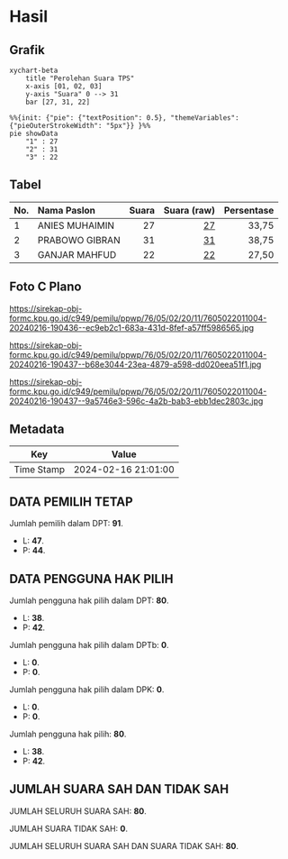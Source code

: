 # Hasil

## Grafik

```mermaid
xychart-beta
    title "Perolehan Suara TPS"
    x-axis [01, 02, 03]
    y-axis "Suara" 0 --> 31
    bar [27, 31, 22]
```

```mermaid
%%{init: {"pie": {"textPosition": 0.5}, "themeVariables": {"pieOuterStrokeWidth": "5px"}} }%%
pie showData
    "1" : 27
    "2" : 31
    "3" : 22
```

## Tabel

| No. | Nama Paslon    | Suara | Suara (raw) | Persentase |
|:--- |:-------------- | -----:| -----------:| ----------:|
| 1   | ANIES MUHAIMIN | 27    | [27][p-1]   | 33,75      |
| 2   | PRABOWO GIBRAN | 31    | [31][p-2]   | 38,75      |
| 3   | GANJAR MAHFUD  | 22    | [22][p-3]   | 27,50      |


[p-1]: https://github.com/gigit-pemilu/pemilu-2024-76-sulawesi-barat/blob/main/pilpres/hitung-suara/sub/76-sulawesi-barat/sub/05-majene/sub/02-pamboang/sub/2011-banua-adolang/sub/004-tps/sub/paslon-1.txt
[p-2]: https://github.com/gigit-pemilu/pemilu-2024-76-sulawesi-barat/blob/main/pilpres/hitung-suara/sub/76-sulawesi-barat/sub/05-majene/sub/02-pamboang/sub/2011-banua-adolang/sub/004-tps/sub/paslon-2.txt
[p-3]: https://github.com/gigit-pemilu/pemilu-2024-76-sulawesi-barat/blob/main/pilpres/hitung-suara/sub/76-sulawesi-barat/sub/05-majene/sub/02-pamboang/sub/2011-banua-adolang/sub/004-tps/sub/paslon-3.txt

## Foto C Plano

https://sirekap-obj-formc.kpu.go.id/c949/pemilu/ppwp/76/05/02/20/11/7605022011004-20240216-190436--ec9eb2c1-683a-431d-8fef-a57ff5986565.jpg

https://sirekap-obj-formc.kpu.go.id/c949/pemilu/ppwp/76/05/02/20/11/7605022011004-20240216-190437--b68e3044-23ea-4879-a598-dd020eea51f1.jpg

https://sirekap-obj-formc.kpu.go.id/c949/pemilu/ppwp/76/05/02/20/11/7605022011004-20240216-190437--9a5746e3-596c-4a2b-bab3-ebb1dec2803c.jpg


## Metadata

| Key        | Value               |
| ---------- | ------------------- |
| Time Stamp | 2024-02-16 21:01:00 |


## DATA PEMILIH TETAP

Jumlah pemilih dalam DPT: **91**.
 * L: **47**.
 * P: **44**.

## DATA PENGGUNA HAK PILIH

Jumlah pengguna hak pilih dalam DPT: **80**.
 * L: **38**.
 * P: **42**.

Jumlah pengguna hak pilih dalam DPTb: **0**.
 * L: **0**.
 * P: **0**.

Jumlah pengguna hak pilih dalam DPK: **0**.
 * L: **0**.
 * P: **0**.

Jumlah pengguna hak pilih: **80**.
 * L: **38**.
 * P: **42**.

## JUMLAH SUARA SAH DAN TIDAK SAH

JUMLAH SELURUH SUARA SAH: **80**.

JUMLAH SUARA TIDAK SAH: **0**.

JUMLAH SELURUH SUARA SAH DAN SUARA TIDAK SAH: **80**.


